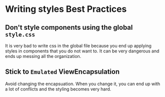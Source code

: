 # Writing styles Best Practices

## Don't style components using the global `style.css`

It is very bad to write css in the global file because you end up applying styles in components that you do not want to. It can be very dangerous and ends up messing all the organization.

## Stick to `Emulated` ViewEncapsulation

Avoid changing the encapsuation. When you change it, you can end up with a lot of conflicts and the styling becomes very hard.

##

